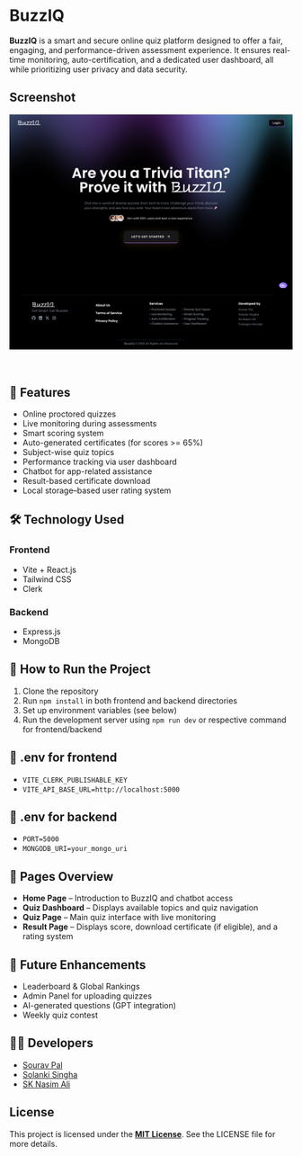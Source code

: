 # BuzzIQ 

**BuzzIQ** is a smart and secure online quiz platform designed to offer a fair, engaging, and performance-driven assessment experience. It ensures real-time monitoring, auto-certification, and a dedicated user dashboard, all while prioritizing user privacy and data security.

## Screenshot
<img src="client/public/BuzzIQ_UI.png" alt="BuzzIQ Website's UI" />


&nbsp;

## 🚀 Features
- Online proctored quizzes
- Live monitoring during assessments
- Smart scoring system
- Auto-generated certificates (for scores >= 65%)
- Subject-wise quiz topics 
- Performance tracking via user dashboard
- Chatbot for app-related assistance 
- Result-based certificate download
- Local storage–based user rating system 

## 🛠️ Technology Used

### Frontend
- Vite + React.js
- Tailwind CSS
- Clerk  

### Backend
- Express.js
- MongoDB

## 🧾 How to Run the Project
1. Clone the repository
2. Run `npm install` in both frontend and backend directories
3. Set up environment variables (see below)
4. Run the development server using `npm run dev` or respective command for frontend/backend

## 🔐 .env for frontend
- `VITE_CLERK_PUBLISHABLE_KEY`
- `VITE_API_BASE_URL=http://localhost:5000`

## 🔐 .env for backend
- `PORT=5000`
- `MONGODB_URI=your_mongo_uri`

## 🧭 Pages Overview
- **Home Page** – Introduction to BuzzIQ and chatbot access
- **Quiz Dashboard** – Displays available topics and quiz navigation
- **Quiz Page** – Main quiz interface with live monitoring
- **Result Page** – Displays score, download certificate (if eligible), and a rating system
  

## 📌 Future Enhancements
- Leaderboard & Global Rankings
- Admin Panel for uploading quizzes
- AI-generated questions (GPT integration)
- Weekly quiz contest

## 👨‍💻 Developers
- [Sourav Pal](https://www.linkedin.com/in/souravpal18)
- [Solanki Singha](https://www.linkedin.com/in/solankisingha)
- [SK Nasim Ali](https://www.linkedin.com/in/sk-nasim-ali)

## License
This project is licensed under the **[MIT License](https://choosealicense.com/licenses/mit/)**. See the LICENSE file for more details.
